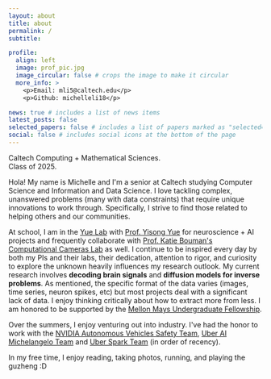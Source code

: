 ```yaml
---
layout: about
title: about
permalink: /
subtitle:

profile:
  align: left
  image: prof_pic.jpg
  image_circular: false # crops the image to make it circular
  more_info: >
    <p>Email: mli5@caltech.edu</p>
    <p>Github: michelleli18</p>

news: true # includes a list of news items
latest_posts: false
selected_papers: false # includes a list of papers marked as "selected={true}"
social: false # includes social icons at the bottom of the page
---
```

Caltech Computing + Mathematical Sciences. </br>
Class of 2025.

Hola! My name is Michelle and I'm a senior at Caltech studying Computer Science and Information and Data Science. I love tackling complex, unanswered problems (many with data constraints) that require unique innovations to work through. Specifically, I strive to find those related to helping others and our communities.  

At school, I am in the [Yue Lab](http://www.yisongyue.com/group.php) with [Prof. Yisong Yue](http://www.yisongyue.com/index.php) for neuroscience + AI projects and frequently collaborate with [Prof. Katie Bouman's](http://users.cms.caltech.edu/~klbouman/) [Computational Cameras Lab](https://computationalcameras.org/) as well. I continue to be inspired every day by both my PIs and their labs, their dedication, attention to rigor, and curiosity to explore the unknown heavily influences my research outlook. My current research involves <b>decoding brain signals</b> and <b>diffusion models for inverse problems</b>. As mentioned, the specific format of the data varies (images, time series, neuron spikes, etc) but most projects deal with a significant lack of data. I enjoy thinking critically about how to extract more from less. I am honored to be supported by the [Mellon Mays Undergraduate Fellowship](https://www.mellon.org/mmuf).

Over the summers, I enjoy venturing out into industry. I've had the honor to work with the [NVIDIA Autonomous Vehicles Safety Team](https://www.nvidia.com/en-us/self-driving-cars/), [Uber AI Michelangelo Team](https://www.uber.com/blog/michelangelo-machine-learning-platform/) and [Uber Spark Team](https://www.uber.com/blog/uscs-apache-spark/) (in order of recency).

In my free time, I enjoy reading, taking photos, running, and playing the guzheng :D